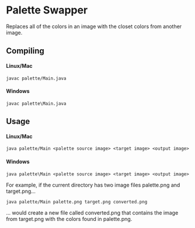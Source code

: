 # Palette Swapper

Replaces all of the colors in an image with the closet colors from another image.

## Compiling

#### Linux/Mac

`javac palette/Main.java`

#### Windows

`javac palette\Main.java`

## Usage

#### Linux/Mac

`java palette/Main <palette source image> <target image> <output image>`

#### Windows

`java palette\Main <palette source image> <target image> <output image>`

For example, if the current directory has two image files palette.png and target.png...

`java palette/Main palette.png target.png converted.png`

... would create a new file called converted.png that contains the image from target.png with the colors found
in palette.png.

